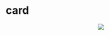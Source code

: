 # card
<p align="center">
<img src="https://user-images.githubusercontent.com/67567509/176110753-b7265e61-3952-450c-85eb-d0fe0ba704ae.png"/>
</p>
